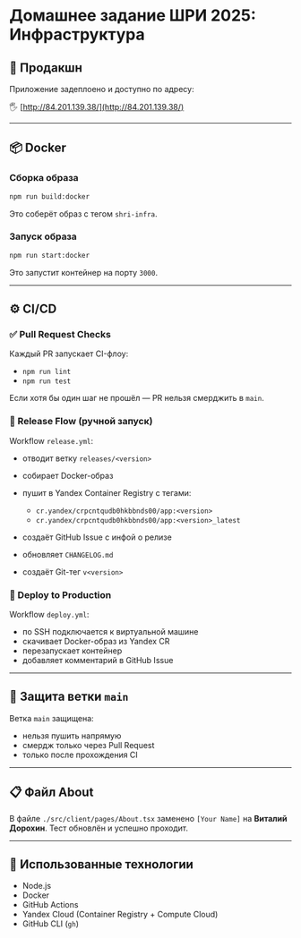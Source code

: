 # Домашнее задание ШРИ 2025: Инфраструктура

## 🚀 Продакшн

Приложение задеплоено и доступно по адресу:

🖐 [http://84.201.139.38/](http://84.201.139.38/)

---

## 📦 Docker

### Сборка образа

```bash
npm run build:docker
```

Это соберёт образ с тегом `shri-infra`.

### Запуск образа

```bash
npm run start:docker
```

Это запустит контейнер на порту `3000`.

---

## ⚙️ CI/CD

### ✅ Pull Request Checks

Каждый PR запускает CI-флоу:

- `npm run lint`
- `npm run test`

Если хотя бы один шаг не прошёл — PR нельзя смерджить в `main`.

### 🚀 Release Flow (ручной запуск)

Workflow `release.yml`:

- отводит ветку `releases/<version>`
- собирает Docker-образ
- пушит в Yandex Container Registry с тегами:

  - `cr.yandex/crpcntqudb0hkbbnds00/app:<version>`
  - `cr.yandex/crpcntqudb0hkbbnds00/app:<version>_latest`

- создаёт GitHub Issue с инфой о релизе
- обновляет `CHANGELOG.md`
- создаёт Git-тег `v<version>`

### 📆 Deploy to Production

Workflow `deploy.yml`:

- по SSH подключается к виртуальной машине
- скачивает Docker-образ из Yandex CR
- перезапускает контейнер
- добавляет комментарий в GitHub Issue

---

## 🔐 Защита ветки `main`

Ветка `main` защищена:

- нельзя пушить напрямую
- смердж только через Pull Request
- только после прохождения CI

---

## 📋 Файл About

В файле `./src/client/pages/About.tsx` заменено `[Your Name]` на **Виталий Дорохин**. &#x20;
Тест обновлён и успешно проходит.

---

## 📌 Использованные технологии

- Node.js
- Docker
- GitHub Actions
- Yandex Cloud (Container Registry + Compute Cloud)
- GitHub CLI (`gh`)

